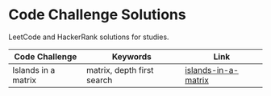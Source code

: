 # Code Challenge Solutions

LeetCode and HackerRank solutions for studies.

| Code Challenge      | Keywords                   | Link                                                              |
| ------------------- | -------------------------- | ----------------------------------------------------------------- |
| Islands in a matrix | matrix, depth first search | [islands-in-a-matrix](islands-in-a-matrix/islands-in-a-matrix.md) |
